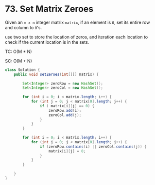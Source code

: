 # 73. Set Matrix Zeroes

Given an `m x n` integer matrix `matrix`, if an element is `0`, set its entire row and column to `0`'s.



use two set to store the location of zeros, and iteration each location to check if the current location is in the sets.&#x20;

TC: O(M \* N)

SC: O(M + N)

```java
class Solution {
    public void setZeroes(int[][] matrix) {
        
        Set<Integer> zeroRow = new HashSet();
        Set<Integer> zeroCol = new HashSet();
        
        for (int i = 0; i < matrix.length; i++) {
            for (int j = 0; j < matrix[0].length; j++) {
                if ( matrix[i][j] == 0) {
                    zeroRow.add(i);
                    zeroCol.add(j);
                }
            } 
        }
        
        for (int i = 0; i < matrix.length; i++) {
            for (int j = 0; j < matrix[0].length; j++) {
                if (zeroRow.contains(i) || zeroCol.contains(j)) {
                    matrix[i][j] = 0;
                }
            }
        }
        
    }
}
```
